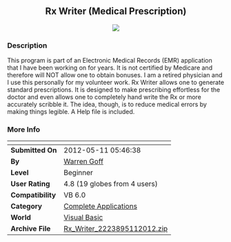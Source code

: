 ﻿<div align="center">

## Rx Writer \(Medical Prescription\)

<img src="PIC2012511855295255.gif">
</div>

### Description

This program is part of an Electronic Medical Records (EMR) application that I have been working on for years. It is not certified by Medicare and therefore will NOT allow one to obtain bonuses. I am a retired physician and I use this personally for my volunteer work. Rx Writer allows one to generate standard prescriptions. It is designed to make prescribing effortless for the doctor and even allows one to completely hand write the Rx or more accurately scribble it. The idea, though, is to reduce medical errors by making things legible. A Help file is included.
 
### More Info
 


<span>             |<span>
---                |---
**Submitted On**   |2012-05-11 05:46:38
**By**             |[Warren Goff](https://github.com/Planet-Source-Code/PSCIndex/blob/master/ByAuthor/warren-goff.md)
**Level**          |Beginner
**User Rating**    |4.8 (19 globes from 4 users)
**Compatibility**  |VB 6\.0
**Category**       |[Complete Applications](https://github.com/Planet-Source-Code/PSCIndex/blob/master/ByCategory/complete-applications__1-27.md)
**World**          |[Visual Basic](https://github.com/Planet-Source-Code/PSCIndex/blob/master/ByWorld/visual-basic.md)
**Archive File**   |[Rx\_Writer\_2223895112012\.zip](https://github.com/Planet-Source-Code/warren-goff-rx-writer-medical-prescription__1-74357/archive/master.zip)








